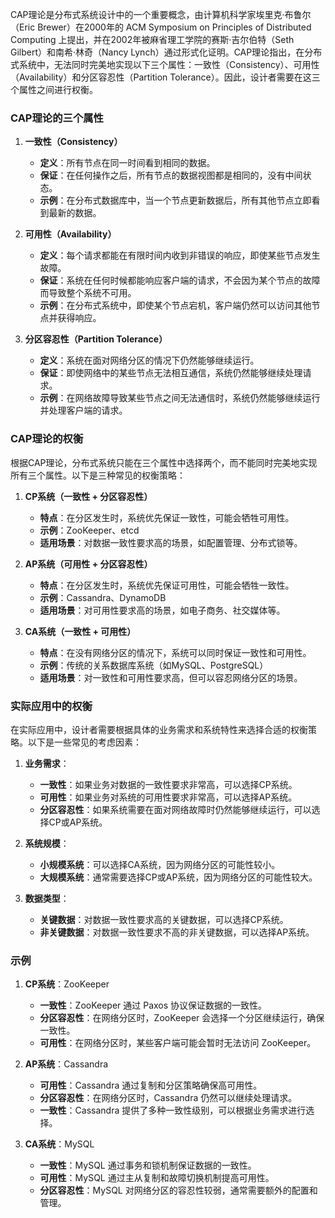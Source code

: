 CAP理论是分布式系统设计中的一个重要概念，由计算机科学家埃里克·布鲁尔（Eric Brewer）在2000年的 ACM Symposium on Principles of Distributed Computing 上提出，并在2002年被麻省理工学院的赛斯·吉尔伯特（Seth Gilbert）和南希·林奇（Nancy Lynch）通过形式化证明。CAP理论指出，在分布式系统中，无法同时完美地实现以下三个属性：一致性（Consistency）、可用性（Availability）和分区容忍性（Partition Tolerance）。因此，设计者需要在这三个属性之间进行权衡。

### CAP理论的三个属性

1. **一致性（Consistency）**
    
    - **定义**：所有节点在同一时间看到相同的数据。
    - **保证**：在任何操作之后，所有节点的数据视图都是相同的，没有中间状态。
    - **示例**：在分布式数据库中，当一个节点更新数据后，所有其他节点立即看到最新的数据。
2. **可用性（Availability）**
    
    - **定义**：每个请求都能在有限时间内收到非错误的响应，即使某些节点发生故障。
    - **保证**：系统在任何时候都能响应客户端的请求，不会因为某个节点的故障而导致整个系统不可用。
    - **示例**：在分布式系统中，即使某个节点宕机，客户端仍然可以访问其他节点并获得响应。
3. **分区容忍性（Partition Tolerance）**
    
    - **定义**：系统在面对网络分区的情况下仍然能够继续运行。
    - **保证**：即使网络中的某些节点无法相互通信，系统仍然能够继续处理请求。
    - **示例**：在网络故障导致某些节点之间无法通信时，系统仍然能够继续运行并处理客户端的请求。

### CAP理论的权衡

根据CAP理论，分布式系统只能在三个属性中选择两个，而不能同时完美地实现所有三个属性。以下是三种常见的权衡策略：

1. **CP系统（一致性 + 分区容忍性）**
    
    - **特点**：在分区发生时，系统优先保证一致性，可能会牺牲可用性。
    - **示例**：ZooKeeper、etcd
    - **适用场景**：对数据一致性要求高的场景，如配置管理、分布式锁等。
2. **AP系统（可用性 + 分区容忍性）**
    
    - **特点**：在分区发生时，系统优先保证可用性，可能会牺牲一致性。
    - **示例**：Cassandra、DynamoDB
    - **适用场景**：对可用性要求高的场景，如电子商务、社交媒体等。
3. **CA系统（一致性 + 可用性）**
    
    - **特点**：在没有网络分区的情况下，系统可以同时保证一致性和可用性。
    - **示例**：传统的关系数据库系统（如MySQL、PostgreSQL）
    - **适用场景**：对一致性和可用性要求高，但可以容忍网络分区的场景。

### 实际应用中的权衡

在实际应用中，设计者需要根据具体的业务需求和系统特性来选择合适的权衡策略。以下是一些常见的考虑因素：

1. **业务需求**：
    
    - **一致性**：如果业务对数据的一致性要求非常高，可以选择CP系统。
    - **可用性**：如果业务对系统的可用性要求非常高，可以选择AP系统。
    - **分区容忍性**：如果系统需要在面对网络故障时仍然能够继续运行，可以选择CP或AP系统。
2. **系统规模**：
    
    - **小规模系统**：可以选择CA系统，因为网络分区的可能性较小。
    - **大规模系统**：通常需要选择CP或AP系统，因为网络分区的可能性较大。
3. **数据类型**：
    
    - **关键数据**：对数据一致性要求高的关键数据，可以选择CP系统。
    - **非关键数据**：对数据一致性要求不高的非关键数据，可以选择AP系统。

### 示例

1. **CP系统**：ZooKeeper
    
    - **一致性**：ZooKeeper 通过 Paxos 协议保证数据的一致性。
    - **分区容忍性**：在网络分区时，ZooKeeper 会选择一个分区继续运行，确保一致性。
    - **可用性**：在网络分区时，某些客户端可能会暂时无法访问 ZooKeeper。
2. **AP系统**：Cassandra
    
    - **可用性**：Cassandra 通过复制和分区策略确保高可用性。
    - **分区容忍性**：在网络分区时，Cassandra 仍然可以继续处理请求。
    - **一致性**：Cassandra 提供了多种一致性级别，可以根据业务需求进行选择。
3. **CA系统**：MySQL
    
    - **一致性**：MySQL 通过事务和锁机制保证数据的一致性。
    - **可用性**：MySQL 通过主从复制和故障切换机制提高可用性。
    - **分区容忍性**：MySQL 对网络分区的容忍性较弱，通常需要额外的配置和管理。
